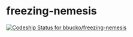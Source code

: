 freezing-nemesis
================


[ ![Codeship Status for bbucko/freezing-nemesis](https://codeship.com/projects/e6551400-55dd-0132-0d16-1ad869e028a1/status)](https://codeship.com/projects/49396)
